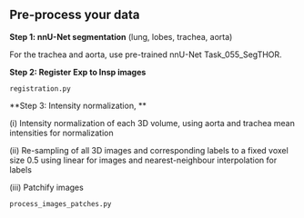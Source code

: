 ## Pre-process your data

**Step 1: nnU-Net segmentation** (lung, lobes, trachea, aorta)

For the trachea and aorta, use pre-trained nnU-Net Task_055_SegTHOR.

**Step 2: Register Exp to Insp images**

`registration.py`

**Step 3: Intensity normalization, **

(i) Intensity normalization of each 3D volume, using aorta and trachea mean intensities for normalization

(ii) Re-sampling of all 3D images and corresponding labels to a fixed voxel size 0.5 using linear for images and nearest-neighbour interpolation for labels

(iii) Patchify images

`process_images_patches.py`